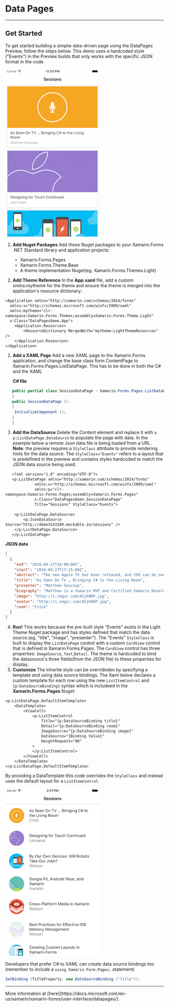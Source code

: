 # Data Pages

<hr/>

## Get Started

To get started building a simplw data-driven page using the DataPages Preview, follow the steps below. This demo uses a hardcoded style ("Events") in the Preview builds that only works with the specific JSON format in the code.

![demo data pages](img/demo-sml.png)

1. **Add Nuget Packages**
   Add these Nuget packages to your Xamarin.Forms .NET Standard library and application projects:

   - Xamarin.Forms.Pages
   - Xamarin.Forms.Theme.Base
   - A theme implementation Nuget(eg. Xamarin.Forms.Themes.Light)

2. **Add Theme Reference**
   In the **App.xaml** file, add a custom xmlns:mytheme for the theme and ensure the theme is merged into the application's resource dictionary:

```xaml
<Application xmlns="http://xamarin.com/schemas/2014/forms"
  xmlns:x="http://schemas.microsoft.com/winfx/2009/xaml"
  xmlns:mytheme="clr-namespace:Xamarin.Forms.Themes;assembly=Xamarin.Forms.Theme.Light"
  x:Class="DataPagesDemo.App">
    <Application.Resources>
        <ResourceDictionary MergedWith="mytheme:LightThemeResources" />
    </Application.Resources>
</Application>
```

2. **Add a XAML Page**
   Add a new XAML page to the Xamarin.Forms application, and change the base class form ContentPage to Xamarin.Forms.Pages.ListDataPage. This has to be done in both the C# and the XAML

   **C# file**

```csharp
   public partial class SessionDataPage : Xamarin.Forms.Pages.ListDataPage // was ContentPage
   {
   public SessionDataPage ()
   {
    InitializeComponent ();
   }
   }
```

3. **Add the DataSource**
   Delete the Content element and replace it with `a p:ListDataPage.DataSource` to populate the page with data. In the example below a remote Json data file is being loaded from a URL.
   **Note**: the preview requires a `StyleClass` attribute to provide rendering hints for the data source. The `StyleClass="Events"` refers to a layout that is predefined in the preview and contains styles hardcoded to match the JSON data source being used.

```xaml
   <?xml version="1.0" encoding="UTF-8"?>
   <p:ListDataPage xmlns="http://xamarin.com/schemas/2014/forms"
             xmlns:x="http://schemas.microsoft.com/winfx/2009/xaml"
             xmlns:p="clr-namespace:Xamarin.Forms.Pages;assembly=Xamarin.Forms.Pages"
             x:Class="DataPagesDemo.SessionDataPage"
             Title="Sessions" StyleClass="Events">

    <p:ListDataPage.DataSource>
        <p:JsonDataSource Source="http://demo3143189.mockable.io/sessions" />
    </p:ListDataPage.DataSource>
   </p:ListDataPage>
```

**JSON data**

```json
[
  {
    "end": "2016-04-27T18:00:00Z",
    "start": "2016-04-27T17:15:00Z",
    "abstract": "The new Apple TV has been released, and YOU can be one of the first developers to write apps for it. To make things even better, you can build these apps in C#! This session will introduce the basics of how to create a tvOS app with Xamarin, including: differences between tvOS and iOS APIs, TV user interface best practices, responding to user input, as well as the capabilities and limitations of building apps for a television. Grab some popcorn—this is going to be good!",
    "title": "As Seen On TV … Bringing C# to the Living Room",
    "presenter": "Matthew Soucoup",
    "biography": "Matthew is a Xamarin MVP and Certified Xamarin Developer from Madison, WI. He founded his company Code Mill Technologies and started the Madison Mobile .Net Developers Group.  Matt regularly speaks on .Net and Xamarin development at user groups, code camps and conferences throughout the Midwest. Matt gardens hot peppers, rides bikes, and loves Wisconsin micro-brews and cheese.",
    "image": "http://i.imgur.com/ASj60DP.jpg",
    "avatar": "http://i.imgur.com/ASj60DP.jpg",
    "room": "Crick"
  }
]
```

4. **Run!**
   This works because the pre-built style "Events" exists in the Light Theme Nuget package and has styles defined that match the data source.(eg. "title", "image", "presenter").
   The "Events" `StyleClass` is built to display the `ListDataPage` control with a custom `CardView` control that is defined in Xamarin.Forms.Pages. The `CardView` control has three properties: `ImageSource`, `Text`,`Detail`. The theme is hardcoded to bind the datasource's three fields(from the JSON file) to these properties for display.
5. **Customize**
   The inherite style can be overrideden by specifying a template and using data source bindings. The Xaml below declares a custom template for each row using the new `ListItemControl` and `{p:DataSourceBinding}` syntax which is includeed in the **Xamarin.Forms.Pages** Nuget:

```xaml
<p:ListDataPage.DefaultItemTemplate>
    <DataTemplate>
        <ViewCell>
            <p:ListItemControl
                Title="{p:DataSourceBinding title}"
                Detail="{p:DataSourceBinding room}"
                ImageSource="{p:DataSourceBinding image}"
                DataSource="{Binding Value}"
                HeightRequest="90"
            >
            </p:ListItemControl>
        </ViewCell>
    </DataTemplate>
</p:ListDataPage.DefaultItemTemplate>
```

By providing a DataTemplate this code overrides the `StyleClass` and instead uses the default layout for a `ListItemControl`.

![custom=sml](img/custom-sml.png)

Developers that prefer C# to XAML can create data source bindings too (remember to include a `using Xamarin.Form.Pages;` statement)

```csharp
SetBinding (TitleProperty, new DataSourceBinding ("title"));
```

<hr/>
   More information at [here](https://docs.microsoft.com/en-us/xamarin/xamarin-forms/user-interface/datapages/).
